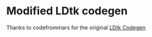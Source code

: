 # Modified LDtk codegen  
Thanks to codefrommars for the original [LDtk Codegen](https://github.com/codefrommars/ldtk_codegen)  
